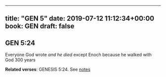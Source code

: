 
---
title: "GEN 5"
date: 2019-07-12 11:12:34+00:00
book: GEN
draft: false
---

## GEN 5:24

Everyone God wrote *and he died* except Enoch because he walked with God 300 years

**Related verses**: GENESIS 5:24. See [notes](https://my.bible.com/notes/3206746354630779633)

